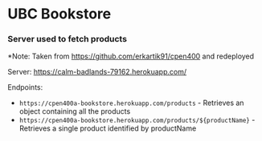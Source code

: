# UBC Bookstore


### Server used to fetch products
*Note: Taken from https://github.com/erkartik91/cpen400 and redeployed

Server: https://calm-badlands-79162.herokuapp.com/

Endpoints:
- `https://cpen400a-bookstore.herokuapp.com/products` - Retrieves an object containing all the products
- `https://cpen400a-bookstore.herokuapp.com/products/${productName}` - Retrieves a single product identified by productName
